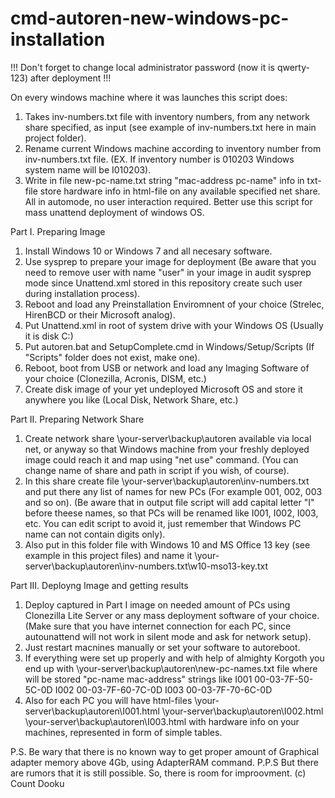 # cmd-autoren-new-windows-pc-installation
!!! Don't forget to change local administrator password (now it is qwerty-123) after deployment !!!

On every windows machine where it was launches this script does: 
01. Takes inv-numbers.txt file with inventory numbers, from any network share specified, as input (see example of inv-numbers.txt here in main project folder). 
02. Rename current Windows machine according to inventory number from inv-numbers.txt file. (EX. If inventory number is 010203 Windows system name will be I010203).
03. Write in file new-pc-name.txt string "mac-address pc-name" info in txt-file 
store hardware info in html-file 
on any available specified net share. All in automode, no user interaction required. Better use this script for mass unattend deployment of windows OS.

Part I. Preparing Image
01. Install Windows 10 or Windows 7 and all necesary software.
02. Use sysprep to prepare your image for deployment
(Be aware that you need to remove user with name "user" in your image in audit sysprep mode since Unattend.xml stored in this repository create such user during installation process).
03. Reboot and load any Preinstallation Enviromnent of your choice (Strelec, HirenBCD or their Microsoft analog).
04. Put Unattend.xml in root of system drive with your Windows OS (Usually it is disk C:)
05. Put autoren.bat and SetupComplete.cmd in Windows/Setup/Scripts (If "Scripts" folder does not exist, make one).
06. Reboot, boot from USB or network and load any Imaging Software of your choice (Clonezilla, Acronis, DISM, etc.) 
07. Create disk image of your yet undeployed Microsoft OS and store it anywhere you like (Local Disk, Network Share, etc.)

Part II. Preparing Network Share
01. Create network share \\your-server\backup\autoren available via local net, or anyway so that Windows machine from your freshly deployed image could reach it and map using "net use" command. (You can change name of share and path in script if you wish, of course).
02. In this share create file \\your-server\backup\autoren\inv-numbers.txt and put there any list of names for new PCs (For example 001, 002, 003 and so on).
(Be aware that in output file script will add capital letter "I" before theese names, so that PCs will be renamed like I001, I002, I003, etc. You can edit script to avoid it, just remember that Windows PC name can not contain digits only).
03. Also put in this folder file with Windows 10 and MS Office 13 key (see example in this project files) and name it \\your-server\backup\autoren\inv-numbers.txt\w10-mso13-key.txt

Part III. Deployng Image and getting results
01. Deploy captured in Part I image on needed amount of PCs using Clonezilla Lite Server or any mass deployment software of your choice.
(Make sure that you have internet connection for each PC, since autounattend will not work in silent mode and ask for network setup).
02. Just restart macnines manually or set your software to autoreboot.
03. If everything were set up properly and with help of almighty Korgoth you end up with \\your-server\backup\autoren\new-pc-names.txt file
where will be stored "pc-name mac-address" strings like 
I001 00-03-7F-50-5C-0D
I002 00-03-7F-60-7C-0D
I003 00-03-7F-70-6C-0D
04. Also for each PC you will have html-files
\\your-server\backup\autoren\I001.html
\\your-server\backup\autoren\I002.html
\\your-server\backup\autoren\I003.html
with hardware info on your machines, represented in form of simple tables.

P.S. Be wary that there is no known way to get proper amount of Graphical adapter memory above 4Gb, using AdapterRAM command. 
P.P.S But there are rumors that it is still possible. So, there is room for improovment. (c) Count Dooku

